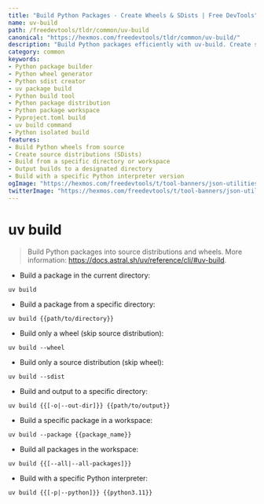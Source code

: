 ```yaml
---
title: "Build Python Packages - Create Wheels & SDists | Free DevTools"
name: uv-build
path: /freedevtools/tldr/common/uv-build
canonical: "https://hexmos.com/freedevtools/tldr/common/uv-build/"
description: "Build Python packages efficiently with uv-build. Create source distributions (SDists) and wheels from your Python projects. Free online tool, no registration required."
category: common
keywords:
- Python package builder
- Python wheel generator
- Python sdist creator
- uv package build
- Python build tool
- Python package distribution
- Python package workspace
- Pyproject.toml build
- uv build command
- Python isolated build
features:
- Build Python wheels from source
- Create source distributions (SDists)
- Build from a specific directory or workspace
- Output builds to a designated directory
- Build with a specific Python interpreter version
ogImage: "https://hexmos.com/freedevtools/t/tool-banners/json-utilities-banner.png"
twitterImage: "https://hexmos.com/freedevtools/t/tool-banners/json-utilities-banner.png"
---
```


# uv build

> Build Python packages into source distributions and wheels.
> More information: <https://docs.astral.sh/uv/reference/cli/#uv-build>.

- Build a package in the current directory:

`uv build`

- Build a package from a specific directory:

`uv build {{path/to/directory}}`

- Build only a wheel (skip source distribution):

`uv build --wheel`

- Build only a source distribution (skip wheel):

`uv build --sdist`

- Build and output to a specific directory:

`uv build {{[-o|--out-dir]}} {{path/to/output}}`

- Build a specific package in a workspace:

`uv build --package {{package_name}}`

- Build all packages in the workspace:

`uv build {{[--all|--all-packages]}}`

- Build with a specific Python interpreter:

`uv build {{[-p|--python]}} {{python3.11}}`
